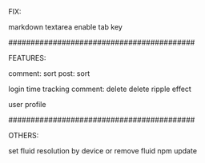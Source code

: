 FIX:

markdown textarea enable tab key

##########################################

FEATURES:

comment: sort
post: sort

login time tracking
comment: delete
delete ripple effect

user profile

##########################################

OTHERS:

set fluid resolution by device
or remove fluid
npm update
